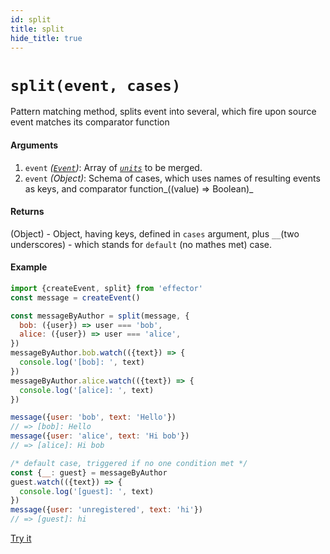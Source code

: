 ```yaml
---
id: split
title: split
hide_title: true
---
```


# `split(event, cases)`
Pattern matching method, splits event into several, which fire upon source event matches its comparator function

#### Arguments

1. `event` _([_`Event`_](Event.md))_: Array of [_`units`_](Unit.md) to be merged.
1. `event` _(Object)_: Schema of cases, which uses names of resulting events as keys, and comparator function_((value) => Boolean)_ 

#### Returns

(Object) - Object, having keys, defined in `cases` argument, plus `__`(two underscores) - which stands for `default` (no mathes met) case.

#### Example

```javascript
import {createEvent, split} from 'effector'
const message = createEvent()

const messageByAuthor = split(message, {
  bob: ({user}) => user === 'bob',
  alice: ({user}) => user === 'alice',
})
messageByAuthor.bob.watch(({text}) => {
  console.log('[bob]: ', text)
})
messageByAuthor.alice.watch(({text}) => {
  console.log('[alice]: ', text)
})

message({user: 'bob', text: 'Hello'})
// => [bob]: Hello
message({user: 'alice', text: 'Hi bob'})
// => [alice]: Hi bob

/* default case, triggered if no one condition met */
const {__: guest} = messageByAuthor
guest.watch(({text}) => {
  console.log('[guest]: ', text)
})
message({user: 'unregistered', text: 'hi'})
// => [guest]: hi
```
[Try it](https://share.effector.dev/QXZsR5yM)